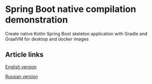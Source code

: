 # Spring Boot native compilation demonstration
Create native Kotlin Spring Boot skeleton application with Gradle and GraalVM for desktop and docker images

## Article links
[English version](https://)

[Russian version](https://)

